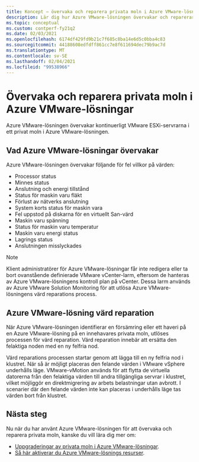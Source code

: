 ```yaml
---
title: Koncept – övervaka och reparera privata moln i Azure VMware-lösningen
description: Lär dig hur Azure VMware-lösningen övervakar och reparerar VMware ESXi-servrar i ett privat moln i Azure VMware-lösningar.
ms.topic: conceptual
ms.custom: contperf-fy21q2
ms.date: 02/03/2021
ms.openlocfilehash: 6174df429fd9b21c7f685c8ba14e6d5c0bba4c83
ms.sourcegitcommit: 44188608edfdff861cc7e8f611694dec79b9ac7d
ms.translationtype: MT
ms.contentlocale: sv-SE
ms.lasthandoff: 02/04/2021
ms.locfileid: "99538966"
---
```

# <a name="monitor-and-repair-azure-vmware-solution-private-clouds"></a>Övervaka och reparera privata moln i Azure VMware-lösningar

Azure VMware-lösningen övervakar kontinuerligt VMware ESXi-servrarna i ett privat moln i Azure VMware-lösningen. 

## <a name="what-azure-vmware-solution-monitors"></a>Vad Azure VMware-lösningar övervakar

Azure VMware-lösningen övervakar följande för fel villkor på värden:  

- Processor status 
- Minnes status 
- Anslutning och energi tillstånd 
- Status för maskin varu fläkt 
- Förlust av nätverks anslutning 
- System korts status för maskin vara 
- Fel uppstod på diskarna för en virtuellt San-värd 
- Maskin varu spänning 
- Status för maskin varu temperatur 
- Maskin varu energi status 
- Lagrings status 
- Anslutningen misslyckades 

> [!NOTE]
> Klient administratörer för Azure VMware-lösningar får inte redigera eller ta bort ovanstående definierade VMware vCenter-larm, eftersom de hanteras av Azure VMware-lösningens kontroll plan på vCenter. Dessa larm används av Azure VMware Solution Monitoring för att utlösa Azure VMware-lösningens värd reparations process.

## <a name="azure-vmware-solution-host-remediation"></a>Azure VMware-lösning värd reparation  

När Azure VMware-lösningen identifierar en försämring eller ett haveri på en Azure VMware-lösning på en innehavares privata moln, utlöses processen för värd reparation. Värd reparation innebär att ersätta den felaktiga noden med en ny felfria nod.  

Värd reparations processen startar genom att lägga till en ny felfria nod i klustret. När så är möjligt placeras den felande värden i VMware vSphere underhålls läge. VMware-vMotion används för att flytta de virtuella datorerna från den felaktiga värden till andra tillgängliga servrar i klustret, vilket möjliggör en direktmigrering av arbets belastningar utan avbrott. I scenarier där den felande värden inte kan placeras i underhålls läge tas värden bort från klustret.

## <a name="next-steps"></a>Nästa steg

Nu när du har använt Azure VMware-lösningen för att övervaka och reparera privata moln, kanske du vill lära dig mer om:

- [Uppgraderingar av privata moln i Azure VMware-lösningar](concepts-upgrades.md).
- [Så här aktiverar du Azure VMware-lösnings resurser](enable-azure-vmware-solution.md).

